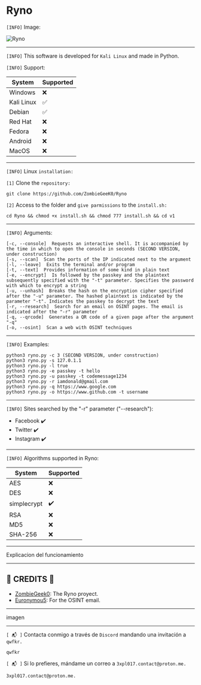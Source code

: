 # Ryno

`[INFO]` Image:

![Ryno](https://github.com/ZombieGeeK0/Ryno/assets/158185295/60c7052d-1f03-4a27-abf4-ec1b5a2214a0)

<hr>

`[INFO]` This software is developed for `Kali Linux` and made in Python.

`[INFO]` Support:

| System | Supported          |
| ------- | ------------------ |
| Windows   | :x: |
| Kali Linux   | :white_check_mark: |
| Debian   | :white_check_mark: |
| Red Hat   | :x: |
| Fedora | :x: |
| Android | :x: |
| MacOS | :x: |

<hr>

`[INFO]` Linux `installation:`

`[1]` Clone the `repository:`

    git clone https://github.com/ZombieGeeK0/Ryno
`[2]` Access to the folder and `give parmissions` to the `install.sh:`

    cd Ryno && chmod +x install.sh && chmod 777 install.sh && cd v1
<hr>

`[INFO]` Arguments:

    [-c, --console]  Requests an interactive shell. It is accompanied by the time in which to open the console in seconds (SECOND VERSION, under construction)
    [-s, --scan]  Scan the ports of the IP indicated next to the argument
    [-l, --leave]  Exits the terminal and/or program
    [-t, --text]  Provides information of some kind in plain text   
    [-e, --encrypt]  Is followed by the passkey and the plaintext subsequently specified with the "-t" parameter. Specifies the password with which to encrypt a string
    [-u, --unhash]  Breaks the hash on the encryption cipher specified after the "-u" parameter. The hashed plaintext is indicated by the parameter "-t". Indicates the passkey to decrypt the text
    [-r, --research]  Search for an email on OSINT pages. The email is indicated after the "-r" parameter
    [-q, --qrcode]  Generates a QR code of a given page after the argument "-q"
    [-o, --osint]  Scan a web with OSINT techniques

<hr>

`[INFO]` Examples:

    python3 ryno.py -c 3 (SECOND VERSION, under construction)
    python3 ryno.py -s 127.0.1.1
    python3 ryno.py -l true
    python3 ryno.py -e passkey -t hello
    python3 ryno.py -u passkey -t codemessage1234
    python3 ryno.py -r iamdonald@gmail.com
    python3 ryno.py -q https://www.google.com
    python3 ryno.py -o https://www.github.com -t username

<hr>

`[INFO]` Sites searched by the "-r" parameter ("--research"):

- Facebook ✔️
- Twitter ✔️
- Instagram ✔️

<hr>

`[INFO]` Algorithms supported in Ryno:

| System | Supported          |
| ------- | ------------------ |
| AES   | :x: |
| DES   | :x: |
| simplecrypt | ✔️ |
| RSA   | :x: |
| MD5   | :x: |
| SHA-256 | :x: |

<hr>

Explicacion del funcionamiento

<hr>

## 🥇 CREDITS 🥇

- [ZombieGeek0](https://www.github.com/ZombieGeek0): The Ryno proyect.
- [Euronymou5](https://www.github.com/Euronymou5): For the OSINT email.

<hr>

imagen

<hr>

`[ 📬 ]` Contacta conmigo a través de `Discord` mandando una invitación a `qwfkr.`

    qwfkr
`[ 📬 ]` Si lo prefieres, mándame un correo a `3xpl017.contact@proton.me.`

    3xpl017.contact@proton.me.
